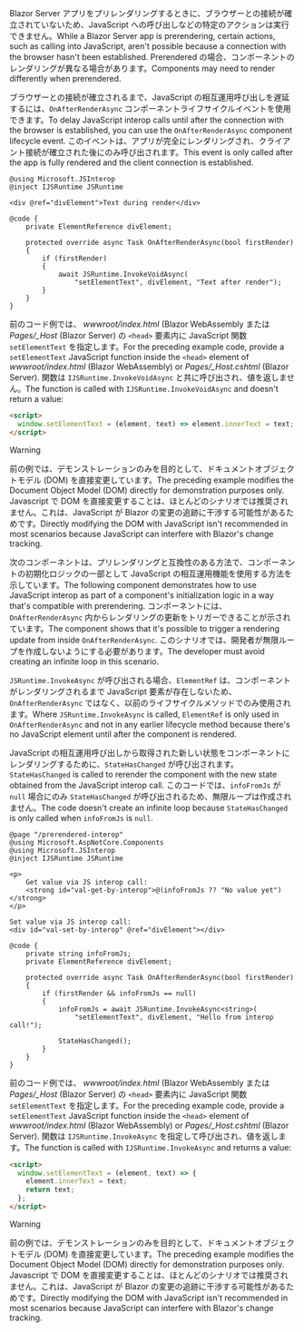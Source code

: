 <span data-ttu-id="4af56-101">Blazor Server アプリをプリレンダリングするときに、ブラウザーとの接続が確立されていないため、JavaScript への呼び出しなどの特定のアクションは実行できません。</span><span class="sxs-lookup"><span data-stu-id="4af56-101">While a Blazor Server app is prerendering, certain actions, such as calling into JavaScript, aren't possible because a connection with the browser hasn't been established.</span></span> <span data-ttu-id="4af56-102">Prerendered の場合、コンポーネントのレンダリングが異なる場合があります。</span><span class="sxs-lookup"><span data-stu-id="4af56-102">Components may need to render differently when prerendered.</span></span>

<span data-ttu-id="4af56-103">ブラウザーとの接続が確立されるまで、JavaScript の相互運用呼び出しを遅延するには、`OnAfterRenderAsync` コンポーネントライフサイクルイベントを使用できます。</span><span class="sxs-lookup"><span data-stu-id="4af56-103">To delay JavaScript interop calls until after the connection with the browser is established, you can use the `OnAfterRenderAsync` component lifecycle event.</span></span> <span data-ttu-id="4af56-104">このイベントは、アプリが完全にレンダリングされ、クライアント接続が確立された後にのみ呼び出されます。</span><span class="sxs-lookup"><span data-stu-id="4af56-104">This event is only called after the app is fully rendered and the client connection is established.</span></span>

```cshtml
@using Microsoft.JSInterop
@inject IJSRuntime JSRuntime

<div @ref="divElement">Text during render</div>

@code {
    private ElementReference divElement;

    protected override async Task OnAfterRenderAsync(bool firstRender)
    {
        if (firstRender)
        {
            await JSRuntime.InvokeVoidAsync(
                "setElementText", divElement, "Text after render");
        }
    }
}
```

<span data-ttu-id="4af56-105">前のコード例では、 *wwwroot/index.html* (Blazor WebAssembly または*Pages/_Host* (Blazor Server) の `<head>` 要素内に JavaScript 関数 `setElementText` を指定します。</span><span class="sxs-lookup"><span data-stu-id="4af56-105">For the preceding example code, provide a `setElementText` JavaScript function inside the `<head>` element of *wwwroot/index.html* (Blazor WebAssembly) or *Pages/_Host.cshtml* (Blazor Server).</span></span> <span data-ttu-id="4af56-106">関数は `IJSRuntime.InvokeVoidAsync` と共に呼び出され、値を返しません。</span><span class="sxs-lookup"><span data-stu-id="4af56-106">The function is called with `IJSRuntime.InvokeVoidAsync` and doesn't return a value:</span></span>

```html
<script>
  window.setElementText = (element, text) => element.innerText = text;
</script>
```

> [!WARNING]
> <span data-ttu-id="4af56-107">前の例では、デモンストレーションのみを目的として、ドキュメントオブジェクトモデル (DOM) を直接変更しています。</span><span class="sxs-lookup"><span data-stu-id="4af56-107">The preceding example modifies the Document Object Model (DOM) directly for demonstration purposes only.</span></span> <span data-ttu-id="4af56-108">Javascript で DOM を直接変更することは、ほとんどのシナリオでは推奨されません。これは、JavaScript が Blazor の変更の追跡に干渉する可能性があるためです。</span><span class="sxs-lookup"><span data-stu-id="4af56-108">Directly modifying the DOM with JavaScript isn't recommended in most scenarios because JavaScript can interfere with Blazor's change tracking.</span></span>

<span data-ttu-id="4af56-109">次のコンポーネントは、プリレンダリングと互換性のある方法で、コンポーネントの初期化ロジックの一部として JavaScript の相互運用機能を使用する方法を示しています。</span><span class="sxs-lookup"><span data-stu-id="4af56-109">The following component demonstrates how to use JavaScript interop as part of a component's initialization logic in a way that's compatible with prerendering.</span></span> <span data-ttu-id="4af56-110">コンポーネントには、`OnAfterRenderAsync` 内からレンダリングの更新をトリガーできることが示されています。</span><span class="sxs-lookup"><span data-stu-id="4af56-110">The component shows that it's possible to trigger a rendering update from inside `OnAfterRenderAsync`.</span></span> <span data-ttu-id="4af56-111">このシナリオでは、開発者が無限ループを作成しないようにする必要があります。</span><span class="sxs-lookup"><span data-stu-id="4af56-111">The developer must avoid creating an infinite loop in this scenario.</span></span>

<span data-ttu-id="4af56-112">`JSRuntime.InvokeAsync` が呼び出される場合、`ElementRef` は、コンポーネントがレンダリングされるまで JavaScript 要素が存在しないため、`OnAfterRenderAsync` ではなく、以前のライフサイクルメソッドでのみ使用されます。</span><span class="sxs-lookup"><span data-stu-id="4af56-112">Where `JSRuntime.InvokeAsync` is called, `ElementRef` is only used in `OnAfterRenderAsync` and not in any earlier lifecycle method because there's no JavaScript element until after the component is rendered.</span></span>

<span data-ttu-id="4af56-113">JavaScript の相互運用呼び出しから取得された新しい状態をコンポーネントにレンダリングするために、`StateHasChanged` が呼び出されます。</span><span class="sxs-lookup"><span data-stu-id="4af56-113">`StateHasChanged` is called to rerender the component with the new state obtained from the JavaScript interop call.</span></span> <span data-ttu-id="4af56-114">このコードでは、`infoFromJs` が `null` 場合にのみ `StateHasChanged` が呼び出されるため、無限ループは作成されません。</span><span class="sxs-lookup"><span data-stu-id="4af56-114">The code doesn't create an infinite loop because `StateHasChanged` is only called when `infoFromJs` is `null`.</span></span>

```cshtml
@page "/prerendered-interop"
@using Microsoft.AspNetCore.Components
@using Microsoft.JSInterop
@inject IJSRuntime JSRuntime

<p>
    Get value via JS interop call:
    <strong id="val-get-by-interop">@(infoFromJs ?? "No value yet")</strong>
</p>

Set value via JS interop call:
<div id="val-set-by-interop" @ref="divElement"></div>

@code {
    private string infoFromJs;
    private ElementReference divElement;

    protected override async Task OnAfterRenderAsync(bool firstRender)
    {
        if (firstRender && infoFromJs == null)
        {
            infoFromJs = await JSRuntime.InvokeAsync<string>(
                "setElementText", divElement, "Hello from interop call!");

            StateHasChanged();
        }
    }
}
```

<span data-ttu-id="4af56-115">前のコード例では、 *wwwroot/index.html* (Blazor WebAssembly または*Pages/_Host* (Blazor Server) の `<head>` 要素内に JavaScript 関数 `setElementText` を指定します。</span><span class="sxs-lookup"><span data-stu-id="4af56-115">For the preceding example code, provide a `setElementText` JavaScript function inside the `<head>` element of *wwwroot/index.html* (Blazor WebAssembly) or *Pages/_Host.cshtml* (Blazor Server).</span></span> <span data-ttu-id="4af56-116">関数は `IJSRuntime.InvokeAsync` を指定して呼び出され、値を返します。</span><span class="sxs-lookup"><span data-stu-id="4af56-116">The function is called with `IJSRuntime.InvokeAsync` and returns a value:</span></span>

```html
<script>
  window.setElementText = (element, text) => {
    element.innerText = text;
    return text;
  };
</script>
```

> [!WARNING]
> <span data-ttu-id="4af56-117">前の例では、デモンストレーションのみを目的として、ドキュメントオブジェクトモデル (DOM) を直接変更しています。</span><span class="sxs-lookup"><span data-stu-id="4af56-117">The preceding example modifies the Document Object Model (DOM) directly for demonstration purposes only.</span></span> <span data-ttu-id="4af56-118">Javascript で DOM を直接変更することは、ほとんどのシナリオでは推奨されません。これは、JavaScript が Blazor の変更の追跡に干渉する可能性があるためです。</span><span class="sxs-lookup"><span data-stu-id="4af56-118">Directly modifying the DOM with JavaScript isn't recommended in most scenarios because JavaScript can interfere with Blazor's change tracking.</span></span>

